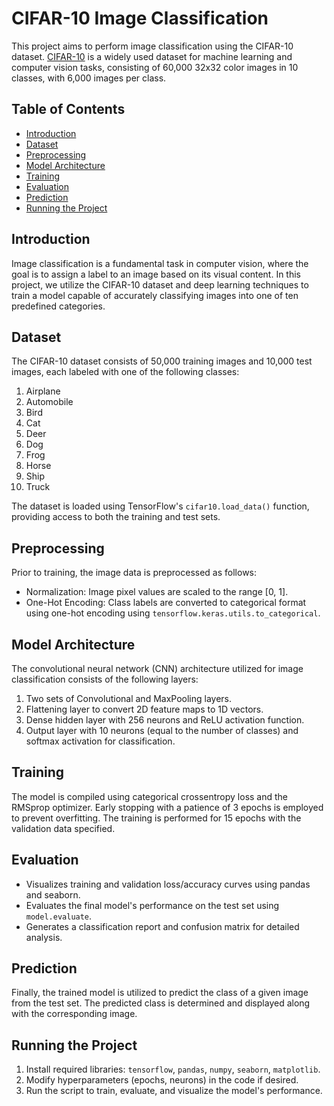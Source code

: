 # CIFAR-10 Image Classification

This project aims to perform image classification using the CIFAR-10 dataset. [CIFAR-10](https://www.cs.toronto.edu/~kriz/cifar.html) is a widely used dataset for machine learning and computer vision tasks, consisting of 60,000 32x32 color images in 10 classes, with 6,000 images per class.

## Table of Contents
- [Introduction](#introduction)
- [Dataset](#dataset)
- [Preprocessing](#preprocessing)
- [Model Architecture](#model-architecture)
- [Training](#training)
- [Evaluation](#evaluation)
- [Prediction](#prediction)
- [Running the Project](#running-the-project)

## Introduction
Image classification is a fundamental task in computer vision, where the goal is to assign a label to an image based on its visual content. In this project, we utilize the CIFAR-10 dataset and deep learning techniques to train a model capable of accurately classifying images into one of ten predefined categories.

## Dataset
The CIFAR-10 dataset consists of 50,000 training images and 10,000 test images, each labeled with one of the following classes:
1. Airplane
2. Automobile
3. Bird
4. Cat
5. Deer
6. Dog
7. Frog
8. Horse
9. Ship
10. Truck

The dataset is loaded using TensorFlow's `cifar10.load_data()` function, providing access to both the training and test sets.

## Preprocessing
Prior to training, the image data is preprocessed as follows:
- Normalization: Image pixel values are scaled to the range [0, 1].
- One-Hot Encoding: Class labels are converted to categorical format using one-hot encoding using `tensorflow.keras.utils.to_categorical`.

## Model Architecture
The convolutional neural network (CNN) architecture utilized for image classification consists of the following layers:
1. Two sets of Convolutional and MaxPooling layers.
2. Flattening layer to convert 2D feature maps to 1D vectors.
3. Dense hidden layer with 256 neurons and ReLU activation function.
4. Output layer with 10 neurons (equal to the number of classes) and softmax activation for classification.

## Training
The model is compiled using categorical crossentropy loss and the RMSprop optimizer. Early stopping with a patience of 3 epochs is employed to prevent overfitting. The training is performed for 15 epochs with the validation data specified.

## Evaluation
  - Visualizes training and validation loss/accuracy curves using pandas and seaborn.
  - Evaluates the final model's performance on the test set using `model.evaluate`.
  - Generates a classification report and confusion matrix for detailed analysis.

## Prediction
Finally, the trained model is utilized to predict the class of a given image from the test set. The predicted class is determined and displayed along with the corresponding image.

## Running the Project
1. Install required libraries: `tensorflow`, `pandas`, `numpy`, `seaborn`, `matplotlib`.
2. Modify hyperparameters (epochs, neurons) in the code if desired.
3. Run the script to train, evaluate, and visualize the model's performance.
